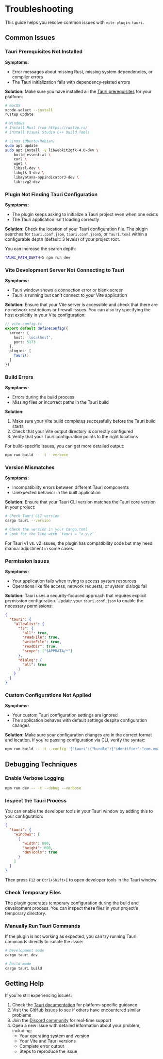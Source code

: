 # Troubleshooting

This guide helps you resolve common issues with `vite-plugin-tauri`.

## Common Issues

### Tauri Prerequisites Not Installed

**Symptoms:**

- Error messages about missing Rust, missing system dependencies, or compiler errors
- The Tauri initialization fails with dependency-related errors

**Solution:**
Make sure you have installed all the [Tauri prerequisites](https://tauri.app/v1/guides/getting-started/prerequisites/) for your platform:

```bash
# macOS
xcode-select --install
rustup update

# Windows
# Install Rust from https://rustup.rs/
# Install Visual Studio C++ Build Tools

# Linux (Ubuntu/Debian)
sudo apt update
sudo apt install -y libwebkit2gtk-4.0-dev \
    build-essential \
    curl \
    wget \
    libssl-dev \
    libgtk-3-dev \
    libayatana-appindicator3-dev \
    librsvg2-dev
```

### Plugin Not Finding Tauri Configuration

**Symptoms:**

- The plugin keeps asking to initialize a Tauri project even when one exists
- The Tauri application isn't loading correctly

**Solution:**
Check the location of your Tauri configuration file. The plugin searches for `tauri.conf.json`, `tauri.conf.json5`, or `Tauri.toml` within a configurable depth (default: 3 levels) of your project root.

You can increase the search depth:

```bash
TAURI_PATH_DEPTH=5 npm run dev
```

### Vite Development Server Not Connecting to Tauri

**Symptoms:**

- Tauri window shows a connection error or blank screen
- Tauri is running but can't connect to your Vite application

**Solution:**
Ensure that your Vite server is accessible and check that there are no network restrictions or firewall issues. You can also try specifying the host explicitly in your Vite configuration:

```typescript
// vite.config.ts
export default defineConfig({
  server: {
    host: 'localhost',
    port: 5173
  },
  plugins: [
    Tauri()
  ]
})
```

### Build Errors

**Symptoms:**

- Errors during the build process
- Missing files or incorrect paths in the Tauri build

**Solution:**

1. Make sure your Vite build completes successfully before the Tauri build starts
2. Check that your Vite output directory is correctly configured
3. Verify that your Tauri configuration points to the right locations

For build-specific issues, you can get more detailed output:

```bash
npm run build -- -t --verbose
```

### Version Mismatches

**Symptoms:**

- Incompatibility errors between different Tauri components
- Unexpected behavior in the built application

**Solution:**
Ensure that your Tauri CLI version matches the Tauri core version in your project:

```bash
# Check Tauri CLI version
cargo tauri --version

# Check the version in your Cargo.toml
# Look for the line with `tauri = "x.y.z"`
```

For Tauri v1 vs. v2 issues, the plugin has compatibility code but may need manual adjustment in some cases.

### Permission Issues

**Symptoms:**

- Your application fails when trying to access system resources
- Operations like file access, network requests, or system dialogs fail

**Solution:**
Tauri uses a security-focused approach that requires explicit permission configuration. Update your `tauri.conf.json` to enable the necessary permissions:

```json
{
  "tauri": {
    "allowlist": {
      "fs": {
        "all": true,
        "readFile": true,
        "writeFile": true,
        "readDir": true,
        "scope": ["$APPDATA/*"]
      },
      "dialog": {
        "all": true
      }
    }
  }
}
```

### Custom Configurations Not Applied

**Symptoms:**

- Your custom Tauri configuration settings are ignored
- The application behaves with default settings despite configuration changes

**Solution:**
Make sure your configuration changes are in the correct format and location. If you're passing configuration via CLI, verify the syntax:

```bash
npm run build -- -t --config '{"tauri":{"bundle":{"identifier":"com.example.custom"}}}'
```

## Debugging Techniques

### Enable Verbose Logging

```bash
npm run dev -- -t --debug --verbose
```

### Inspect the Tauri Process

You can enable the developer tools in your Tauri window by adding this to your configuration:

```json
{
  "tauri": {
    "windows": [
      {
        "width": 800,
        "height": 600,
        "devTools": true
      }
    ]
  }
}
```

Then press `F12` or `Ctrl+Shift+I` to open developer tools in the Tauri window.

### Check Temporary Files

The plugin generates temporary configuration during the build and development process. You can inspect these files in your project's temporary directory.

### Manually Run Tauri Commands

If the plugin is not working as expected, you can try running Tauri commands directly to isolate the issue:

```bash
# Development mode
cargo tauri dev

# Build mode
cargo tauri build
```

## Getting Help

If you're still experiencing issues:

1. Check the [Tauri documentation](https://v2.tauri.app/start/) for platform-specific guidance
2. Visit the [GitHub Issues](https://github.com/stacksjs/vite-plugin-tauri/issues) to see if others have encountered similar problems
3. Join the [Discord community](https://discord.gg/stacksjs) for real-time support
4. Open a new issue with detailed information about your problem, including:
    - Your operating system and version
    - Your Vite and Tauri versions
    - Complete error output
    - Steps to reproduce the issue
